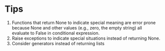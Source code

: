 # Tips
1. Functions that return None to indicate special meaning are error prone
   because None and other values (e.g., zero, the empty string) all evaluate
   to False in conditional expression.
2. Raise exceptions to indicate special situations instead of returning None.
3. Consider generators instead of returning lists
